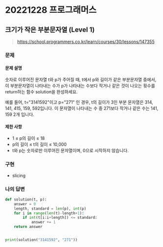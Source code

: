 # 20221228 프로그래머스

## 크기가 작은 부분문자열 (Level 1)
> https://school.programmers.co.kr/learn/courses/30/lessons/147355

### 문제
#### 문제 설명
숫자로 이루어진 문자열 t와 p가 주어질 때, t에서 p와 길이가 같은 부분문자열 중에서, 이 부분문자열이 나타내는 수가 p가 나타내는 수보다 작거나 같은 것이 나오는 횟수를 return하는 함수 solution을 완성하세요.

예를 들어, t="3141592"이고 p="271" 인 경우, t의 길이가 3인 부분 문자열은 314, 141, 415, 159, 592입니다. 이 문자열이 나타내는 수 중 271보다 작거나 같은 수는 141, 159 2개 입니다.

#### 제한 사항
- 1 ≤ p의 길이 ≤ 18
- p의 길이 ≤ t의 길이 ≤ 10,000
- t와 p는 숫자로만 이루어진 문자열이며, 0으로 시작하지 않습니다.

### 구현
- slicing

### 나의 답변
```python
def solution(t, p):
    answer = 0
    length, standard = len(p), int(p)
    for i in range(len(t)-length+1):
        if int(t[i:i+length]) <= standard:
            answer += 1
    return answer


print(solution("3141592", "271"))
```